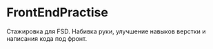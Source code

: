 # FrontEndPractise
Стажировка для FSD. Набивка руки, улучшение навыков верстки и написания кода под фронт.

